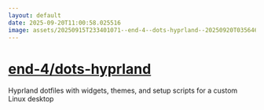 ```yaml
---
layout: default
date: 2025-09-20T11:00:58.025516
image: assets/20250915T233401071--end-4--dots-hyprland--20250920T035646447--cropped.png
---
```


# [end-4/dots-hyprland](https://github.com/end-4/dots-hyprland)

Hyprland dotfiles with widgets, themes, and setup scripts for a custom Linux desktop
